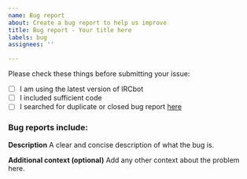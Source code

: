 ```yaml
---
name: Bug report
about: Create a bug report to help us improve
title: Bug report - Your title here
labels: bug
assignees: ''

---
```


Please check these things before submitting your issue:

- [ ] I am using the latest version of IRCbot
- [ ] I included sufficient code
- [ ] I searched for duplicate or closed bug report [here](https://github.com/PuneetGopinath/IRCbot/issues?q=is%3Aissue)

### Bug reports include:

**Description**
A clear and concise description of what the bug is.

<!--**Screenshots (optional)**
If applicable, add screenshots to help explain your problem.
**Note:** If you can't upload files then use [GoFile](https://gofile.io/uploadFiles) or [WeTransfer](https://wetransfer.com/upload)-->

**Additional context (optional)**
Add any other context about the problem here.

